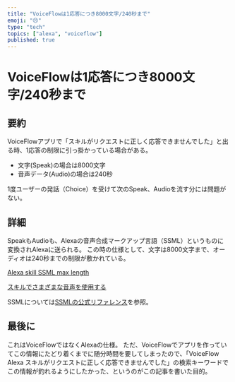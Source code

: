 ```yaml
---
title: "VoiceFlowは1応答につき8000文字/240秒まで"
emoji: "😣"
type: "tech"
topics: ["alexa", "voiceflow"]
published: true
---
```


# VoiceFlowは1応答につき8000文字/240秒まで

## 要約

VoiceFlowアプリで「スキルがリクエストに正しく応答できませんでした」と出る時、1応答の制限に引っ掛かっている場合がある。

- 文字(Speak)の場合は8000文字
- 音声データ(Audio)の場合は240秒

1度ユーザーの発話（Choice）を受けて次のSpeak、Audioを流す分には問題がない。

## 詳細

SpeakもAudioも、Alexaの音声合成マークアップ言語（SSML）というものに変換されAlexaに送られる。
この時の仕様として、文字は8000文字まで、オーディオは240秒までの制限が敷かれている。

[Alexa skill SSML max length](https://stackoverflow.com/questions/36557053/alexa-skill-ssml-max-length#:~:text=The%20service%20for%20an%20Alexa,card%20cannot%20exceed%208000%20characters.)

[スキルでさまざまな音声を使用する](https://developer.amazon.com/ja-JP/docs/alexa/alexa-design/audio.html)


SSMLについては[SSMLの公式リファレンス](https://developer.amazon.com/ja-JP/docs/alexa/custom-skills/speech-synthesis-markup-language-ssml-reference.html)を参照。

## 最後に

これはVoiceFlowではなくAlexaの仕様。
ただ、VoiceFlowでアプリを作っていてこの情報にたどり着くまでに随分時間を要してしまったので、「VoiceFlow Alexa スキルがリクエストに正しく応答できませんでした」の検索キーワードでこの情報が釣れるようにしたかった、というのがこの記事を書いた目的。

